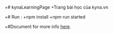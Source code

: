 +# kynaLearningPage
 +Trang bài học của kyna.vn
 
+# Run :
 +npm install
 +npm run started
 
+#Document for more info [here](https://github.com/facebookincubator/create-react-app/blob/master/packages/react-scripts/template/README.md).
